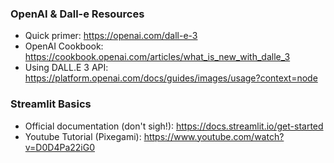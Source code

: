 ### OpenAI & Dall-e Resources

- Quick primer: https://openai.com/dall-e-3
- OpenAI Cookbook: https://cookbook.openai.com/articles/what_is_new_with_dalle_3
- Using DALL.E 3 API: https://platform.openai.com/docs/guides/images/usage?context=node

### Streamlit Basics

- Official documentation (don't sigh!): https://docs.streamlit.io/get-started
- Youtube Tutorial (Pixegami): https://www.youtube.com/watch?v=D0D4Pa22iG0
